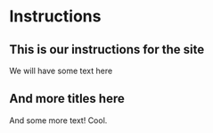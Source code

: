 # Instructions
## This is our instructions for the site
We will have some text here
## And more titles here
And some more text! Cool.